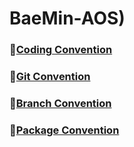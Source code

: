 # BaeMin-AOS)

### 📢[Coding Convention](https://www.notion.so/go-sopt/Coding-Convention-3d52f32dc26a42979bbc13ceba7ae470?pvs=4)
### 📢[Git Convention](https://www.notion.so/go-sopt/Git-Convention-d218a84ca1684f22827bb18341235c45?pvs=4)
### 📢[Branch Convention](https://www.notion.so/go-sopt/Branch-Convention-ed9992f54d7b40f18bb7a1051de441d1?pvs=4)
### 📢[Package Convention](https://www.notion.so/go-sopt/Package-Convention-b38cc00445d146cdb277608c7e9abbc9?pvs=4)



